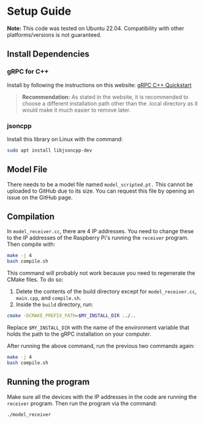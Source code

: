 # Setup Guide

**Note:** This code was tested on Ubuntu 22.04. Compatibility with other platforms/versions is not guaranteed.

## Install Dependencies

### gRPC for C++
Install by following the instructions on this website: [gRPC C++ Quickstart](https://grpc.io/docs/languages/cpp/quickstart/)

> **Recommendation:** As stated in the website, it is recommended to choose a different installation path other than the .local directory as it would make it much easier to remove later.

### jsoncpp
Install this library on Linux with the command:
```bash
sudo apt install libjsoncpp-dev
```
## Model File

There needs to be a model file named `model_scripted.pt.` This cannot be uploaded to GitHub due to its size. You can request this file by opening an issue on the GitHub page.

## Compilation

In `model_receiver.cc`, there are 4 IP addresses. You need to change these to the IP addresses of the Raspberry Pi's running the `receiver` program. Then compile with:
```bash
make -j 4
bash compile.sh
```

This command will probably not work because you need to regenerate the CMake files. To do so:
1. Delete the contents of the build directory except for `model_receiver.cc`, `main.cpp`, and `compile.sh`.
2. Inside the `build` directory, run:
```bash
cmake -DCMAKE_PREFIX_PATH=$MY_INSTALL_DIR ../..
```
Replace `$MY_INSTALL_DIR` with the name of the environment variable that holds the path to the gRPC installation on your computer.

After running the above command, run the previous two commands again:
```bash
make -j 4
bash compile.sh
```

## Running the program

Make sure all the devices with the IP addresses in the code are running the `receiver` program. Then run the program via the command:
```bash
./model_receiver
```
